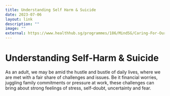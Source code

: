```yaml
---
title: Understanding Self Harm & Suicide
date: 2023-07-06
layout: link
description: ""
image: ""
external: https://www.healthhub.sg/programmes/186/MindSG/Caring-For-Ourselves/Preventing-Self-harm-and-Suicide-Adults#content
---
```

# Understanding Self-Harm & Suicide
As an adult, we may be amid the hustle and bustle of daily lives, where we are met with a fair share of challenges and issues. Be it financial worries, juggling family commitments or pressure at work, these challenges can bring about strong feelings of stress, self-doubt, uncertainty and fear.